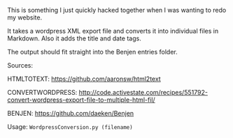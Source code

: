 This is something I just quickly hacked together when I was wanting to redo my website.

It takes a wordpress XML export file and converts it into individual files in Markdown. Also it adds the title and date tags.

The output should fit straight into the Benjen entries folder.

Sources:

HTMLTOTEXT: https://github.com/aaronsw/html2text

CONVERTWORDPRESS: http://code.activestate.com/recipes/551792-convert-wordpress-export-file-to-multiple-html-fil/

BENJEN: https://github.com/daeken/Benjen



Usage: `WordpressConversion.py (filename)`
